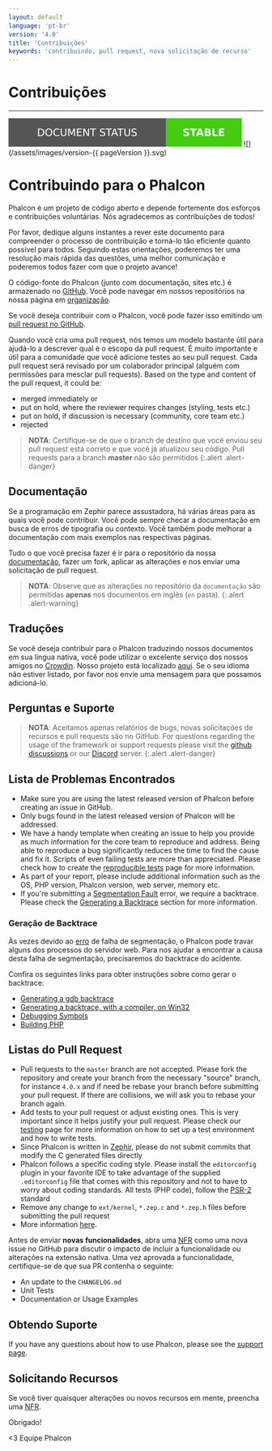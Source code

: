 ```yaml
---
layout: default
language: 'pt-br'
version: '4.0'
title: 'Contribuições'
keywords: 'contribuindo, pull request, nova solicitação de recurso'
---
```


# Contribuições

* * *

![](/assets/images/document-status-stable-success.svg) ![](/assets/images/version-{{ pageVersion }}.svg)

# Contribuindo para o Phalcon

Phalcon é um projeto de código aberto e depende fortemente dos esforços e contribuições voluntárias. Nós agradecemos as contribuições de todos!

Por favor, dedique alguns instantes a rever este documento para compreender o processo de contribuição e torná-lo tão eficiente quanto possível para todos. Seguindo estas orientações, poderemos ter uma resolução mais rápida das questões, uma melhor comunicação e poderemos todos fazer com que o projeto avance!

O código-fonte do Phalcon (junto com documentação, sites etc.) é armazenado no [GitHub](https://github.com). Você pode navegar em nossos repositórios na nossa página em [organização](https://github.com/phalcon).

Se você deseja contribuir com o Phalcon, você pode fazer isso emitindo um [pull request no GitHub](https://help.github.com/articles/using-pull-requests/).

Quando você cria uma pull request, nós temos um modelo bastante útil para ajudá-lo a descrever qual é o escopo da pull request. É muito importante e útil para a comunidade que você adicione testes ao seu pull request. Cada pull request será revisado por um colaborador principal (alguém com permissões para mesclar pull requests). Based on the type and content of the pull request, it could be:

- merged immediately or 
- put on hold, where the reviewer requires changes (styling, tests etc.)
- put on hold, if discussion is necessary (community, core team etc.)
- rejected

> **NOTA**: Certifique-se de que o branch de destino que você enviou seu pull request está correto e que você já atualizou seu código. Pull requests para a branch **master** não são permitidos
{:.alert .alert-danger}

## Documentação

Se a programação em Zephir parece assustadora, há várias áreas para as quais você pode contribuir. Você pode sempre checar a documentação em busca de erros de tipografia ou contexto. Você também pode melhorar a documentação com mais exemplos nas respectivas páginas.

Tudo o que você precisa fazer é ir para o repositório da nossa [documentação](https://crowdin.com/project/phalcon-documentation), fazer um fork, aplicar as alterações e nos enviar uma solicitação de pull request.

> **NOTA**: Observe que as alterações no repositório da `documentação` são permitidas **apenas** nos documentos em inglês (`en` pasta).
{:.alert .alert-warning}

## Traduções

Se você deseja contribuir para o Phalcon traduzindo nossos documentos em sua língua nativa, você pode utilizar o excelente serviço dos nossos amigos no [Crowdin](https://crowdin.com). Nosso projeto está localizado [aqui](https://crowdin.com/project/phalcon-documentation). Se o seu idioma não estiver listado, por favor nos envie uma mensagem para que possamos adicioná-lo.

## Perguntas e Suporte

> **NOTA**: Aceitamos apenas relatórios de bugs, novas solicitações de recursos e pull requests são no GitHub. For questions regarding the usage of the framework or support requests please visit the [github discussions](https://github.com/phalcon/cphalcon/discussions) or our [Discord](https://phalcon.io/discord) server.
{:.alert .alert-danger}

## Lista de Problemas Encontrados

- Make sure you are using the latest released version of Phalcon before creating an issue in GitHub.
- Only bugs found in the latest released version of Phalcon will be addressed.
- We have a handy template when creating an issue to help you provide as much information for the core team to reproduce and address. Being able to reproduce a bug significantly reduces the time to find the cause and fix it. Scripts of even failing tests are more than appreciated. Please check how to create the [reproducible tests](reproducible-tests) page for more information.
- As part of your report, please include additional information such as the OS, PHP version, Phalcon version, web server, memory etc.
- If you're submitting a [Segmentation Fault](https://en.wikipedia.org/wiki/Segmentation_fault) error, we require a backtrace. Please check the [Generating a Backtrace](#generating-a-backtrace) section for more information.

### Geração de Backtrace

Às vezes devido ao [erro](https://en.wikipedia.org/wiki/Segmentation_fault) de falha de segmentação, o Phalcon pode travar alguns dos processos do servidor web. Para nos ajudar a encontrar a causa desta falha de segmentação, precisaremos do backtrace do acidente.

Confira os seguintes links para obter instruções sobre como gerar o backtrace:

- [Generating a gdb backtrace](https://bugs.php.net/bugs-generating-backtrace.php)
- [Generating a backtrace, with a compiler, on Win32](https://bugs.php.net/bugs-generating-backtrace-win32.php)
- [Debugging Symbols](https://github.com/oerdnj/deb.sury.org/wiki/Debugging-symbols)
- [Building PHP](https://www.phpinternalsbook.com/build_system/building_php.html)

## Listas do Pull Request

- Pull requests to the `master` branch are not accepted. Please fork the repository and create your branch from the necessary "source" branch, for instance `4.0.x` and if need be rebase your branch before submitting your pull request. If there are collisions, we will ask you to rebase your branch again.
- Add tests to your pull request or adjust existing ones. This is very important since it helps justify your pull request. Please check our [testing](testing-environment) page for more information on how to set up a test environment and how to write tests.
- Since Phalcon is written in [Zephir](https://zephir-lang.com), please do not submit commits that modify the C generated files directly
- Phalcon follows a specific coding style. Please install the `editorconfig` plugin in your favorite IDE to take advantage of the supplied `.editorconfig` file that comes with this repository and not to have to worry about coding standards. All tests (PHP code), follow the [PSR-2](https://www.php-fig.org/psr/) standard
- Remove any change to `ext/kernel`, `*.zep.c` and `*.zep.h` files before submitting the pull request
- More information [here](new-pull-request).

Antes de enviar **novas funcionalidades**, abra uma [NFR](new-feature-request) como uma nova issue no GitHub para discutir o impacto de incluir a funcionalidade ou alterações na extensão nativa. Uma vez aprovada a funcionalidade, certifique-se de que sua PR contenha o seguinte:

- An update to the `CHANGELOG.md`
- Unit Tests
- Documentation or Usage Examples

## Obtendo Suporte

If you have any questions about how to use Phalcon, please see the [support page](https://phalcon.io/support).

## Solicitando Recursos

Se você tiver quaisquer alterações ou novos recursos em mente, preencha uma [NFR](new-feature-request).

Obrigado!

<3 Equipe Phalcon
